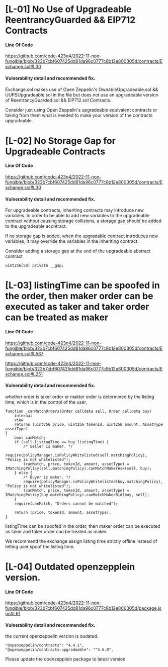 # [L-01] No Use of Upgradeable ReentrancyGuarded && EIP712 Contracts

#### Line Of Code

https://github.com/code-423n4/2022-11-non-fungible/blob/323b7cbf607425dd81da96c0777c8b12e800305d/contracts/Exchange.sol#L30

#### Vulnerability detail and recommended fix.

Exchange.sol makes use of Open Zeppelin's OwnableUpgradeable.sol && UUPSUpgradeable.sol in the file but does not use an upgradeable version of ReentrancyGuarded.sol && EIP712.sol Contracts.

Consider just using Open Zeppelin's upgradeable equivalent contracts or taking from them what is needed to make your version of the contracts upgradeable.


# [L-02] No Storage Gap for Upgradeable Contracts

#### Line Of Code

https://github.com/code-423n4/2022-11-non-fungible/blob/323b7cbf607425dd81da96c0777c8b12e800305d/contracts/Exchange.sol#L30

#### Vulnerability detail and recommended fix.

For upgradeable contracts, inheriting contracts may introduce new variables. In order to be able to add new variables to the upgradeable contract without causing storage collisions, a storage gap should be added to the upgradeable acontract.

If no storage gap is added, when the upgradable contract introduces new variables,
it may override the variables in the inheriting contract.

Consider adding a storage gap at the end of the upgradeable abstract contract

```solidity
uint256[50] private __gap;
```


# [L-03] listingTime can be spoofed in the order, then maker order can be executed as taker and taker order can be treated as maker


#### Line Of Code

https://github.com/code-423n4/2022-11-non-fungible/blob/323b7cbf607425dd81da96c0777c8b12e800305d/contracts/Exchange.sol#L537

https://github.com/code-423n4/2022-11-non-fungible/blob/323b7cbf607425dd81da96c0777c8b12e800305d/contracts/Exchange.sol#L251

#### Vulnerability detail and recommended fix.

whether order is taker order or makter order is determined by the listing time, which is in the control of the user,

```solidity
function _canMatchOrders(Order calldata sell, Order calldata buy)
	internal
	view
	returns (uint256 price, uint256 tokenId, uint256 amount, AssetType assetType)
{
	bool canMatch;
	if (sell.listingTime <= buy.listingTime) {
		/* Seller is maker. */
		require(policyManager.isPolicyWhitelisted(sell.matchingPolicy), "Policy is not whitelisted");
		(canMatch, price, tokenId, amount, assetType) = IMatchingPolicy(sell.matchingPolicy).canMatchMakerAsk(sell, buy);
	} else {
		/* Buyer is maker. */
		require(policyManager.isPolicyWhitelisted(buy.matchingPolicy), "Policy is not whitelisted");
		(canMatch, price, tokenId, amount, assetType) = IMatchingPolicy(buy.matchingPolicy).canMatchMakerBid(buy, sell);
	}
	require(canMatch, "Orders cannot be matched");

	return (price, tokenId, amount, assetType);
}
```

listingTime can be spoofed in the order, then maker order can be executed as taker and taker order can be treated as maker.

We recommend the exchange assign listing time strictly offline instead of letting user spoof the listing time.

# [L-04] Outdated openzepplein version.

#### Line Of Code

https://github.com/code-423n4/2022-11-non-fungible/blob/323b7cbf607425dd81da96c0777c8b12e800305d/package.json#L61

#### Vulnerability detail and recommended fix.

the current openzeppelin version is oudated.

```solidity
"@openzeppelin/contracts": "4.4.1",
"@openzeppelin/contracts-upgradeable": "^4.6.0",
```

Please update the openzepplein package to latest version.


